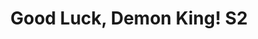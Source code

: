 --- 
title: "Good Luck, Demon King! S2"
publishdate: "2019-9-5T16:48:46+02:00"
src: "https://365manga.net/manga/good-luck-demon-king-s2"
image: "https://data.365manga.net/images/thumbnails/2001-good-luck-demon-king-s2.jpg"
description: "This is a wonderful world ruled by magic. It's full of ancient myths and legends of all types, including one such legend that was on most people's tongues as of late: one about the battle between an evil demon king and great sages. In the current day, at the world's one and only Magic Academy -- the Forest Academy of Magic -- more and more odd creatures seem to be…"
---